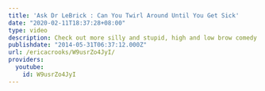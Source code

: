 ```yaml
---
title: 'Ask Dr LeBrick : Can You Twirl Around Until You Get Sick'
date: "2020-02-11T18:37:28+08:00"
type: video
description: Check out more silly and stupid, high and low brow comedy videos on officialericcrooks.com
publishdate: "2014-05-31T06:37:12.000Z"
url: /ericacrooks/W9usrZo4JyI/
providers:
  youtube:
    id: W9usrZo4JyI
---
```

